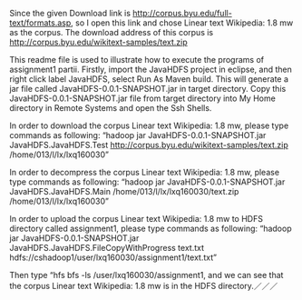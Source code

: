 Since the given Download link is http://corpus.byu.edu/full-text/formats.asp, so I open this link and chose Linear text Wikipedia: 1.8 mw as the corpus. The download address of this corpus is http://corpus.byu.edu/wikitext-samples/text.zip

This readme file is used to illustrate how to execute the programs of assignment1 partii.
Firstly, import the JavaHDFS project in eclipse, and then right click label JavaHDFS, select Run As Maven build. 
This will generate a jar file called JavaHDFS-0.0.1-SNAPSHOT.jar in target directory.
Copy this JavaHDFS-0.0.1-SNAPSHOT.jar file from target directory into My Home directory in Remote Systems and open the Ssh Shells. 

In order to download the corpus Linear text Wikipedia: 1.8 mw, please type commands as following:
“hadoop jar JavaHDFS-0.0.1-SNAPSHOT.jar JavaHDFS.JavaHDFS.Test http://corpus.byu.edu/wikitext-samples/text.zip /home/013/l/lx/lxq160030”

In order to decompress the corpus Linear text Wikipedia: 1.8 mw, please type commands as following:
“hadoop jar JavaHDFS-0.0.1-SNAPSHOT.jar JavaHDFS.JavaHDFS.Main /home/013/l/lx/lxq160030/text.zip /home/013/l/lx/lxq160030”

In order to upload the corpus Linear text Wikipedia: 1.8 mw to HDFS directory called assignment1, please type commands as following:
“hadoop jar JavaHDFS-0.0.1-SNAPSHOT.jar JavaHDFS.JavaHDFS.FileCopyWithProgress text.txt hdfs://cshadoop1/user/lxq160030/assignment1/text.txt”

Then type “hfs bfs -ls /user/lxq160030/assignment1, and we can see that the corpus Linear text Wikipedia: 1.8 mw is in the HDFS directory.／／／






